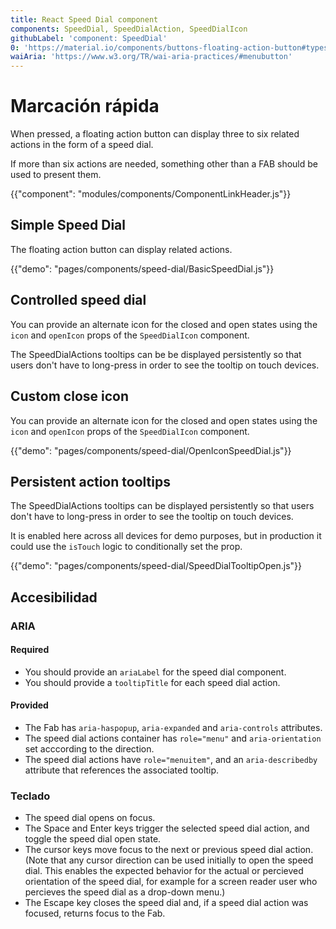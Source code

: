 ```yaml
---
title: React Speed Dial component
components: SpeedDial, SpeedDialAction, SpeedDialIcon
githubLabel: 'component: SpeedDial'
0: 'https://material.io/components/buttons-floating-action-button#types-of-transitions'
waiAria: 'https://www.w3.org/TR/wai-aria-practices/#menubutton'
---
```


# Marcación rápida

<p class="description">When pressed, a floating action button can display three to six related actions in the form of a speed dial.</p>

If more than six actions are needed, something other than a FAB should be used to present them.

{{"component": "modules/components/ComponentLinkHeader.js"}}

## Simple Speed Dial

The floating action button can display related actions.

{{"demo": "pages/components/speed-dial/BasicSpeedDial.js"}}

## Controlled speed dial

You can provide an alternate icon for the closed and open states using the `icon` and `openIcon` props of the `SpeedDialIcon` component.

The SpeedDialActions tooltips can be be displayed persistently so that users don't have to long-press in order to see the tooltip on touch devices.

## Custom close icon

You can provide an alternate icon for the closed and open states using the `icon` and `openIcon` props of the `SpeedDialIcon` component.

{{"demo": "pages/components/speed-dial/OpenIconSpeedDial.js"}}

## Persistent action tooltips

The SpeedDialActions tooltips can be displayed persistently so that users don't have to long-press in order to see the tooltip on touch devices.

It is enabled here across all devices for demo purposes, but in production it could use the `isTouch` logic to conditionally set the prop.

{{"demo": "pages/components/speed-dial/SpeedDialTooltipOpen.js"}}

## Accesibilidad

### ARIA

#### Required

- You should provide an `ariaLabel` for the speed dial component.
- You should provide a `tooltipTitle` for each speed dial action.

#### Provided

- The Fab has `aria-haspopup`, `aria-expanded` and `aria-controls` attributes.
- The speed dial actions container has `role="menu"` and `aria-orientation` set acccording to the direction.
- The speed dial actions have `role="menuitem"`, and an `aria-describedby` attribute that references the associated tooltip.

### Teclado

- The speed dial opens on focus.
- The Space and Enter keys trigger the selected speed dial action, and toggle the speed dial open state.
- The cursor keys move focus to the next or previous speed dial action. (Note that any cursor direction can be used initially to open the speed dial. This enables the expected behavior for the actual or percieved orientation of the speed dial, for example for a screen reader user who percieves the speed dial as a drop-down menu.)
- The Escape key closes the speed dial and, if a speed dial action was focused, returns focus to the Fab.
